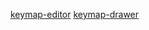 [keymap-editor](https://nickcoutsos.github.io/keymap-editor/)
[keymap-drawer](https://github.com/caksoylar/keymap-drawer)
